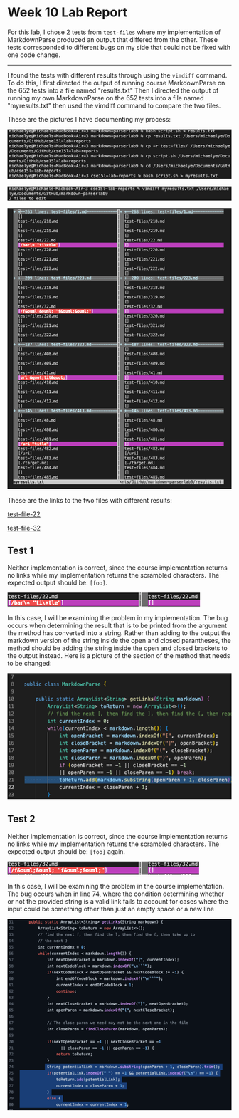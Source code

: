 # Week 10 Lab Report

For this lab, I chose 2 tests from `test-files` where my implementation of MarkdownParse produced an output that differed from the other. These tests corresponded to different bugs on my side that could not be fixed with one code change.

---

I found the tests with different results through using the `vimdiff` command. To do this, I first directed the output of running course MarkdownParse on the 652 tests into a file named "results.txt" Then I directed the output of running my own MarkdownParse on the 652 tests into a file named "myresults.txt" then used the vimdiff command to compare the two files.

These are the pictures I have documenting my process:

![Image](Lab10prepare.png)

![Image](diffcommand.png)

![Image](vimdiff.png)

These are the links to the two files with different results:

[test-file-22](https://github.com/MichaelYe48/cse15l-lab-reports/blob/main/test-files/22.md)

[test-file-32](https://github.com/MichaelYe48/cse15l-lab-reports/blob/main/test-files/32.md)

## Test 1

Neither implementation is correct, since the course implementation returns no links while my implementation returns the scrambled characters. The expected output should be: `[foo]`.

![Image](test1output.png)

In this case, I will be examining the problem in my implementation. The bug occurs when determining the result that is to be printed from the argument the method has converted into a string. Rather than adding to the output the markdown version of the string inside the open and closed parantheses, the method should be adding the string inside the open and closed brackets to the output instead. Here is a picture of the section of the method that needs to be changed:

![Image](test1codeproblem.png)

## Test 2

Neither implementation is correct, since the course implementation returns no links while my implementation returns the scrambled characters. The expected output should be: `[foo]` again.

![Image](test2output.png)

In this case, I will be examining the problem in the course implementation. The bug occurs when in line 74, where the condition determining whether or not the provided string is a valid link fails to account for cases where the input could be something other than just an empty space or a new line

![Image](test2codeproblem.png)
